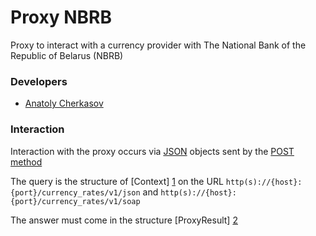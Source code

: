 # Proxy NBRB

Proxy to interact with a currency provider with The National Bank of the Republic of Belarus (NBRB)


### Developers

- [Anatoly Cherkasov](https://github.com/avcherkasov)


### Interaction

Interaction with the proxy occurs via [JSON][3] objects sent by the [POST method][4] 

The query is the structure of [Context] [1] on the URL `http(s)://{host}:{port}/currency_rates/v1/json` and `http(s)://{host}:{port}/currency_rates/v1/soap`

The answer must come in the structure [ProxyResult] [2]


[1]: ../protocol/src/main/java/io/github/avcherkasov/protocol/model/Context.java
[2]: ../protocol/src/main/java/io/github/avcherkasov/protocol/model/ProxyResult.java
[3]: https://en.wikipedia.org/wiki/JSON
[4]: https://en.wikipedia.org/wiki/POST_(HTTP)
